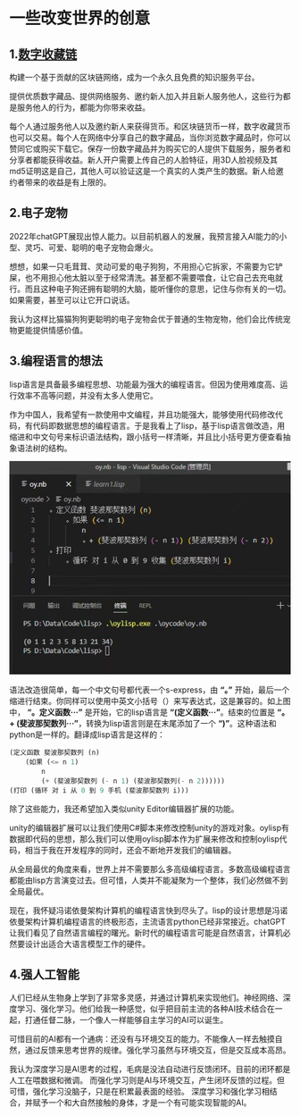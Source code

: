 # 一些改变世界的创意

## 1.[数字收藏链](./数字收藏链.md)

构建一个基于贡献的区块链网络，成为一个永久且免费的知识服务平台。

提供优质数字藏品、提供网络服务、邀约新人加入并且新人服务他人，这些行为都是服务他人的行为，都能为你带来收益。

每个人通过服务他人以及邀约新人来获得货币。和区块链货币一样，数字收藏货币也可以交易。每个人在网络中分享自己的数字藏品，当你浏览数字藏品时，你可以赞同它或购买下载它。保存一份数字藏品并为购买它的人提供下载服务，服务者和分享者都能获得收益。新人开户需要上传自己的人脸特征，用3D人脸视频及其md5证明这是自己，其他人可以验证这是一个真实的人类产生的数据。新人给邀约者带来的收益是有上限的。

## 2.电子宠物
2022年chatGPT展现出惊人能力。以目前机器人的发展，我预言接入AI能力的小型、灵巧、可爱、聪明的电子宠物会爆火。

想想，如果一只毛茸茸、灵动可爱的电子狗狗，不用担心它拆家，不需要为它铲屎，也不用担心他太脏以至于经常清洗。甚至都不需要喂食，让它自己去充电就行。而且这种电子狗还拥有聪明的大脑，能听懂你的意思，记住与你有关的一切。如果需要，甚至可以让它开口说话。

我认为这样比猫猫狗狗更聪明的电子宠物会优于普通的生物宠物，他们会比传统宠物更能提供情感价值。

## 3.编程语言的想法
lisp语言是具备最多编程思想、功能最为强大的编程语言。但因为使用难度高、运行效率不高等问题，并没有太多人使用它。

作为中国人，我希望有一款使用中文编程，并且功能强大，能够使用代码修改代码，有代码即数据思想的编程语言。于是我看上了lisp，基于lisp语言做改造，用缩进和中文句号来标识语法结构，跟小括号一样清晰，并且比小括号更方便查看抽象语法树的结构。

![alt text](picture\oylisp.jpg)

语法改造很简单，每一个中文句号都代表一个s-express，由 **“。”** 开始，最后一个缩进行结束。你同样可以使用中英文小括号（）来写表达式，这是兼容的。如上图中， **“。定义函数···”** 是开始，它的lisp语言是 **“(定义函数···”**。结束的位置是 **“。+ (斐波那契数列···”**，转换为lisp语言则是在末尾添加了一个 **“)”**。这种语法和python是一样的。翻译成lisp语言是这样的：

```lisp
(定义函数 斐波那契数列 (n)
    (如果 (<= n 1)
        n
        (+ (斐波那契数列 (- n 1) (斐波那契数列(- n 2))))))
(打印 (循环 对 i 从 0 到 9 手机 (斐波那契数列 i)))
```
除了这些能力，我还希望加入类似unity Editor编辑器扩展的功能。

unity的编辑器扩展可以让我们使用C#脚本来修改控制unity的游戏对象。oylisp有数据即代码的思想，那么我们可以使用oylisp脚本作为扩展来修改和控制oylisp代码，相当于我在开发程序的同时，还会不断地开发我们的编辑器。

从全局最优的角度来看，世界上并不需要那么多高级编程语言。多数高级编程语言都能由lisp方言演变过去。但可惜，人类并不能凝聚为一个整体，我们必然做不到全局最优。

现在，我怀疑冯诺依曼架构计算机的编程语言快到尽头了。lisp的设计思想是冯诺依曼架构计算机编程语言的终极形态，主流语言python已经非常接近。chatGPT让我们看见了自然语言编程的曙光。新时代的编程语言可能是自然语言，计算机必然要设计出适合大语言模型工作的硬件。

## 4.强人工智能
人们已经从生物身上学到了非常多灵感，并通过计算机来实现他们。神经网络、深度学习、强化学习。他们给我一种感觉，似乎把目前主流的各种AI技术结合在一起，打通任督二脉，一个像人一样能够自主学习的AI可以诞生。

可惜目前的AI都有一个通病：还没有与环境交互的能力。不能像人一样去触摸自然，通过反馈来思考世界的规律。强化学习虽然与环境交互，但是交互成本高昂。

我认为深度学习是AI思考的过程，毛病是没法自动进行反馈闭环。目前的闭环都是人工在喂数据和微调。
而强化学习则是AI与环境交互，产生闭环反馈的过程。但可惜，强化学习没脑子，只是在积累最表面的经验。
深度学习和强化学习相结合，并赋予一个和大自然接触的身体，才是一个有可能实现智能的AI。

